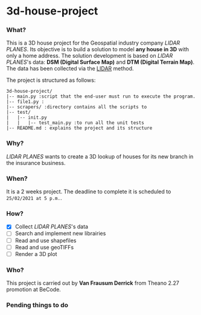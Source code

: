# 3d-house-project

### What?
This is a 3D house project for the Geospatial industry company *LIDAR PLANES*. 
Its objective is to build a solution to model **any house in 3D** with only a home address.
The solution development is based on *LIDAR PLANES*'s data: **DSM (Digital Surface Map)** and **DTM (Digital Terrain Map)**.
The data has been collected via the [LIDAR](https://en.wikipedia.org/wiki/Lidar) method.

The project is structured as follows:
```
3d-house-project/
|-- main.py :script that the end-user must run to execute the program.
|-- file1.py :
|-- scrapers/ :directory contains all the scripts to
|-- test/
|   |-- init.py
|   |   |-- test_main.py :to run all the unit tests
|-- README.md : explains the project and its structure
```

### Why?
*LIDAR PLANES* wants to create a 3D lookup of houses for its new branch in the insurance business.


### When?
It is a 2 weeks project.
The deadline to complete it is scheduled to `25/02/2021 at 5 p.m.`.

### How?
- [x] Collect *LIDAR PLANES*'s data
- [ ] Search and implement new librairies
- [ ] Read and use shapefiles
- [ ] Read and use geoTIFFs
- [ ] Render a 3D plot

### Who?
This project is carried out by **Van Frausum Derrick** from Theano 2.27 promotion at BeCode.

### Pending things to do
